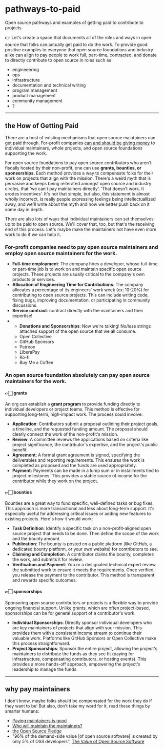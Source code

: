 # pathways-to-paid
Open source pathways and examples of getting paid to contribute to projects

👉 Let's create a space that documents all of the roles and ways in open source that folks can actually get paid to do the work. To provide good positive examples to everyone that open source foundations and industry alike can align to pay people to work full, part-time, contracted, and donate to directly contribute to open source in roles such as 
- engineeering
- ops
- infrastructure
- documentation and technical writing
- program management
- product management
- community management
- ?
  
***

## the How of Getting Paid

There are a host of existing mechanisms that open source maintainers can get paid through. For-profit companies [can and should be giving money](https://openssf.org/blog/2025/09/23/open-infrastructure-is-not-free-a-joint-statement-on-sustainable-stewardship/) to individual maintainers, whole projects, and open source foundations supporting the work.

For open source foundations to pay open source contributors who aren't fiscally hosted by their non-profit, one can use **grants, bounties, or sponsorships**. Each method provides a way to compensate folks for their work on projects that align with the mission. There's a weird myth that is pervasive and keeps being reiterated amongst open source and industry circles, that 'we can't pay maintainers directly'. 'That doesn't work. It erodes incentives'. It's not that simple, but also, this statement is almost wholly incorrect, is really people expressing feelings being intellectuallized away, and we'll write about the myth and how we better push back on it some day in depth.

There are also lots of ways that individual maintainers can set themselves up to be paid to open source. We'll cover that, too, but that's the receiving end of this process. Let's maybe make the maintainers not have even more work to do if we can help it.


### For-profit companies need to pay open source maintainers and employ open source maintainers for the work.
* **Full-time employment**: The company hires a developer, whose full-time or part-time job is to work on and maintain specific open source projects. These projects are usually critical to the company's own products or services.
* **Allocation of Engineering Time for Contributions**: The company allocates a percentage of its engineers' work week (ex: 10-20%) for contributing to open source projects. This can include writing code, fixing bugs, improving documentation, or participating in community discussions.
* **Service contract**: contract directly with the maintainers and their expertise!
* * **Donations and Sponsorships**: Now we're talking! No/less strings attached support of the open source that we all consume.
  * Open Collective
  * GitHub Sponsors
  * Patreon
  * LiberaPay
  * Ko-fi
  * Buy Me a Coffee


### An open source foundation **absolutely can** pay open source maintainers for the work.

#### 👉🏻 grants
An org can establish a **grant program** to provide funding directly to individual developers or project teams. This method is effective for supporting long-term, high-impact work. The process could involve:

* **Application**: Contributors submit a proposal outlining their project goals, a timeline, and the requested funding amount. The proposal should clearly connect the work of the non-profit's mission.
* **Review**: A committee reviews the applications based on criteria like project significance, the contributor's expertise, and the project's public benefit.
* **Agreement**: A formal grant agreement is signed, specifying the deliverables and reporting requirements. This ensures the work is completed as proposed and the funds are used appropriately.
* **Payment**: Payments can be made in a lump sum or in installments tied to project milestones. This provides a stable source of income for the contributor while they work on the project.


#### 👉🏻 bounties
Bounties are a great way to fund specific, well-defined tasks or bug fixes. This approach is more transactional and less about long-term support. It's especially useful for addressing critical issues or adding new features to existing projects. Here's how it would work:

* **Task Definition**: Identify a specific task on a non-profit-aligned open source project that needs to be done. Then define the scope of the work and the bounty amount.
* **Publication**: The bounty is posted on a public platform (like GitHub, a dedicated bounty platform, or your own website) for contributors to see.
* **Claiming and Completion**: A contributor claims the bounty, completes the work, and submits it for review.
* **Verification and Payment**: You or a designated technical expert review the submitted work to ensure it meets the requirements. Once verified, you release the payment to the contributor. This method is transparent and rewards specific outcomes.


#### 👉🏻 sponsorships
Sponsoring open source contributors or projects is a flexible way to provide ongoing financial support. Unlike grants, which are often project-based, sponsorships can be for general support of a contributor's work.

* **Individual Sponsorships**: Directly sponsor individual developers who are key maintainers of projects that align with your mission. This provides them with a consistent income stream to continue their valuable work. Platforms like GitHub Sponsors or Open Collective make this process straightforward.
* **Project Sponsorships**: Sponsor the entire project, allowing the project's maintainers to distribute the funds as they see fit (paying for infrastructure, compensating contributors, or hosting events). This provides a more hands-off approach, empowering the project's leadership to manage the funds.


***

## why pay maintainers
I don't know, maybe folks should be compensated for the work they do if they want to be! But also, don't take my word for it, read these things by smarter humans:
- [Paying maintainers is good](https://jacobian.org/2024/feb/16/paying-maintainers-is-good/)
- [Who will maintain the maintainers?](https://www.runtime.news/who-will-maintain-the-maintainers-open-source-groups-push-for-a-sustainable-future/)
- [the Open Source Pledge](https://opensourcepledge.com/about/)
- "96% of the demand-side value [of open source software] is created by only 5% of OSS developers", [The Value of Open Source Software](https://www.hbs.edu/ris/Publication%20Files/24-038_51f8444f-502c-4139-8bf2-56eb4b65c58a.pdf)

